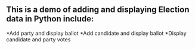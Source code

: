 ## This is a demo of adding and displaying Election data in Python include:
 
*Add party and display ballot
*Add candidate and display ballot 
*Display candidate and party votes 


